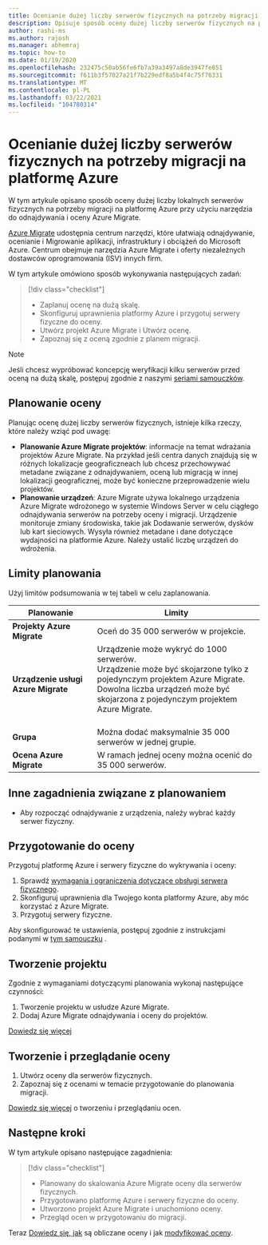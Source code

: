 ```yaml
---
title: Ocenianie dużej liczby serwerów fizycznych na potrzeby migracji na platformę Azure za pomocą Azure Migrate | Microsoft Docs
description: Opisuje sposób oceny dużej liczby serwerów fizycznych na potrzeby migracji na platformę Azure przy użyciu usługi Azure Migrate.
author: rashi-ms
ms.author: rajosh
ms.manager: abhemraj
ms.topic: how-to
ms.date: 01/19/2020
ms.openlocfilehash: 232475c50ab56fe6fb7a39a3497a8de3947fe851
ms.sourcegitcommit: f611b3f57027a21f7b229edf8a5b4f4c75f76331
ms.translationtype: MT
ms.contentlocale: pl-PL
ms.lasthandoff: 03/22/2021
ms.locfileid: "104780314"
---
```

# <a name="assess-large-numbers-of-physical-servers-for-migration-to-azure"></a>Ocenianie dużej liczby serwerów fizycznych na potrzeby migracji na platformę Azure

W tym artykule opisano sposób oceny dużej liczby lokalnych serwerów fizycznych na potrzeby migracji na platformę Azure przy użyciu narzędzia do odnajdywania i oceny Azure Migrate.

[Azure Migrate](migrate-services-overview.md) udostępnia centrum narzędzi, które ułatwiają odnajdywanie, ocenianie i Migrowanie aplikacji, infrastruktury i obciążeń do Microsoft Azure. Centrum obejmuje narzędzia Azure Migrate i oferty niezależnych dostawców oprogramowania (ISV) innych firm. 


W tym artykule omówiono sposób wykonywania następujących zadań:
> [!div class="checklist"]
> * Zaplanuj ocenę na dużą skalę.
> * Skonfiguruj uprawnienia platformy Azure i przygotuj serwery fizyczne do oceny.
> * Utwórz projekt Azure Migrate i Utwórz ocenę.
> * Zapoznaj się z oceną zgodnie z planem migracji.


> [!NOTE]
> Jeśli chcesz wypróbować koncepcję weryfikacji kilku serwerów przed oceną na dużą skalę, postępuj zgodnie z naszymi [seriami samouczków](./tutorial-discover-physical.md).

## <a name="plan-for-assessment"></a>Planowanie oceny

Planując ocenę dużej liczby serwerów fizycznych, istnieje kilka rzeczy, które należy wziąć pod uwagę:

- **Planowanie Azure Migrate projektów**: informacje na temat wdrażania projektów Azure Migrate. Na przykład jeśli centra danych znajdują się w różnych lokalizacje geograficzneach lub chcesz przechowywać metadane związane z odnajdywaniem, oceną lub migracją w innej lokalizacji geograficznej, może być konieczne przeprowadzenie wielu projektów.
- **Planowanie urządzeń**: Azure Migrate używa lokalnego urządzenia Azure Migrate wdrożonego w systemie Windows Server w celu ciągłego odnajdywania serwerów na potrzeby oceny i migracji. Urządzenie monitoruje zmiany środowiska, takie jak Dodawanie serwerów, dysków lub kart sieciowych. Wysyła również metadane i dane dotyczące wydajności na platformie Azure. Należy ustalić liczbę urządzeń do wdrożenia.


## <a name="planning-limits"></a>Limity planowania
 
Użyj limitów podsumowania w tej tabeli w celu zaplanowania.

**Planowanie** | **Limity**
--- | --- 
**Projekty Azure Migrate** | Oceń do 35 000 serwerów w projekcie.
**Urządzenie usługi Azure Migrate** | Urządzenie może wykryć do 1000 serwerów.<br/> Urządzenie może być skojarzone tylko z pojedynczym projektem Azure Migrate.<br/> Dowolna liczba urządzeń może być skojarzona z pojedynczym projektem Azure Migrate. <br/><br/> 
**Grupa** | Można dodać maksymalnie 35 000 serwerów w jednej grupie.
**Ocena Azure Migrate** | W ramach jednej oceny można ocenić do 35 000 serwerów.


## <a name="other-planning-considerations"></a>Inne zagadnienia związane z planowaniem

- Aby rozpocząć odnajdywanie z urządzenia, należy wybrać każdy serwer fizyczny. 

## <a name="prepare-for-assessment"></a>Przygotowanie do oceny

Przygotuj platformę Azure i serwery fizyczne do wykrywania i oceny:  

1. Sprawdź [wymagania i ograniczenia dotyczące obsługi serwera fizycznego](migrate-support-matrix-physical.md).
2. Skonfiguruj uprawnienia dla Twojego konta platformy Azure, aby móc korzystać z Azure Migrate.
3. Przygotuj serwery fizyczne.

Aby skonfigurować te ustawienia, postępuj zgodnie z instrukcjami podanymi w [tym samouczku](./tutorial-discover-physical.md) .

## <a name="create-a-project"></a>Tworzenie projektu

Zgodnie z wymaganiami dotyczącymi planowania wykonaj następujące czynności:

1. Tworzenie projektu w usłudze Azure Migrate.
2. Dodaj Azure Migrate odnajdywania i oceny do projektów.

[Dowiedz się więcej](./create-manage-projects.md)

## <a name="create-and-review-an-assessment"></a>Tworzenie i przeglądanie oceny

1. Utwórz oceny dla serwerów fizycznych.
1. Zapoznaj się z ocenami w temacie przygotowanie do planowania migracji.

[Dowiedz się więcej](tutorial-assess-physical.md) o tworzeniu i przeglądaniu ocen.
    

## <a name="next-steps"></a>Następne kroki

W tym artykule opisano następujące zagadnienia:
 
> [!div class="checklist"] 
> * Planowany do skalowania Azure Migrate oceny dla serwerów fizycznych.
> * Przygotowano platformę Azure i serwery fizyczne do oceny.
> * Utworzono projekt Azure Migrate i uruchomiono oceny.
> * Przegląd ocen w przygotowaniu do migracji.

Teraz [Dowiedz się, jak](concepts-assessment-calculation.md) są obliczane oceny i jak [modyfikować oceny](how-to-modify-assessment.md).